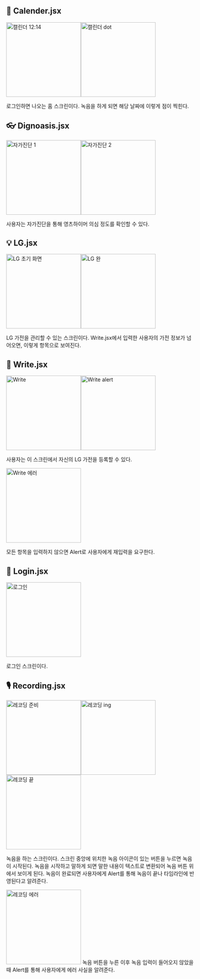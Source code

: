 ## 📅 Calender.jsx

<img width="200" alt="캘린더 12:14" src="https://user-images.githubusercontent.com/90544907/207784314-d73dd190-a35b-4117-82a6-878aa8037ccd.png"><img width="200" alt="캘린더 dot" src="https://user-images.githubusercontent.com/90544907/207784327-30b5055e-b688-4251-949c-70a759212ca4.png">

로그인하면 나오는 홈 스크린이다. 녹음을 하게 되면 해당 날짜에 이렇게 점이 찍힌다.

## 👓 Dignoasis.jsx
<img width="200" alt="자가진단 1" src="https://user-images.githubusercontent.com/90544907/207784381-3e93d616-87e4-42f0-9566-af80297561c4.png"><img width="200" alt="자가진단 2" src="https://user-images.githubusercontent.com/90544907/207784385-c59617bb-8c01-4300-8f56-e631e795d9bf.png">

사용자는 자가진단을 통해 영츠하이머 의심 정도를 확인할 수 있다.

## 💡 LG.jsx
<img width="200" alt="LG 초기 화면" src="https://user-images.githubusercontent.com/90544907/207784785-701f583f-61f2-4330-bc61-d56c87f4fd66.png"><img width="200" alt="LG 완" src="https://user-images.githubusercontent.com/90544907/207784793-f323d98b-8418-4f80-bfda-97ebb1698b20.png">

LG 가전을 관리할 수 있는 스크린이다. Write.jsx에서 입력한 사용자의 가전 정보가 넘어오면, 이렇게 항목으로 보여진다.

## 📝 Write.jsx
<img width="200" alt="Write" src="https://user-images.githubusercontent.com/90544907/207784967-d7948316-b879-4f11-9147-296441fa9866.png"><img width="200" alt="Write alert" src="https://user-images.githubusercontent.com/90544907/207784973-b8a3d5e9-b979-462a-996d-12e5bdf2778c.png">

사용자는 이 스크린에서 자신의 LG 가전을 등록할 수 있다.

<img width="200" alt="Write 에러" src="https://user-images.githubusercontent.com/90544907/207784985-fa4cdb82-24da-4a30-b4f3-29c1ae02af5a.png">

모든 항목을 입력하지 않으면 Alert로 사용자에게 재입력을 요구한다.

## 🔐 Login.jsx
<img width="200" alt="로그인" src="https://user-images.githubusercontent.com/90544907/207785123-0fa99d48-6310-4726-9948-f3a813fbafba.png">

로그인 스크린이다.

## 🎙 Recording.jsx
<img width="200" alt="레코딩 준비" src="https://user-images.githubusercontent.com/90544907/207785445-034cd784-d592-4461-b13b-24b8e73d5532.png"><img width="200" alt="레코딩 ing" src="https://user-images.githubusercontent.com/90544907/207785454-495fdbd8-a7b6-4020-bf11-421e10aeb992.png"><img width="200" alt="레코딩 끝" src="https://user-images.githubusercontent.com/90544907/207785471-fa316f9a-fb0c-49cb-a8ab-4dab9a01eb89.png">

녹음을 하는 스크린이다. 스크린 중앙에 위치한 녹음 아이콘이 있는 버튼을 누르면 녹음이 시작된다. 녹음을 시작하고 말하게 되면 말한 내용이 텍스트로 변환되어 녹음 버튼 위에서 보이게 된다. 녹음이 완료되면 사용자에게 Alert를 통해 녹음이 끝나 타임라인에 반영된다고 알려준다.

<img width="200" alt="레코딩 에러" src="https://user-images.githubusercontent.com/90544907/207785507-eed09a94-5e43-4250-95f0-06e5dc575724.png">
녹음 버튼을 누른 이후 녹음 입력이 들어오지 않았을 때 Alert를 통해 사용자에게 에러 사실을 알려준다.



